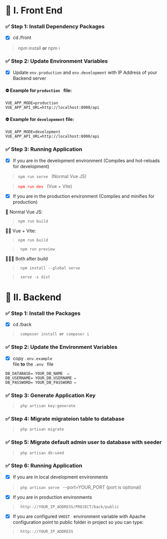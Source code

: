 # 📌 I. Front End 
### ✅ Step 1: Install Dependency Packages
- [x] cd /front
> npm install **or** npm i 

### ✅ Step 2: Update Environment Variables
- [x] Update <code>env.production</code> and <code>env.development</code> with IP Address of your Backend server

#### ⛔ Example for <code>production </code> file:
```
VUE_APP_MODE=production
VUE_APP_API_URL=http://localhost:8000/api
```

#### ⛔ Example for <code>developement</code> file:
```
VUE_APP_MODE=development
VUE_APP_API_URL=http://localhost:8000/api
```
### ✅ Step 3: Running Application
- [x] If you are in the development environment (Compiles and hot-reloads for development)
> <code>npm run serve </code> (Normal Vue JS)

> <code style="color:red">npm run dev </code> (Vue + Vite)
- [x] If you are in the production environment (Compiles and minifies for production)
  
📍 Normal Vue JS:
> <code>npm run build </code>

📍📍 Vue + Vite: 
> <code>npm run build </code>

> <code> npm run preview </code>

📍📍📍 Both after build
  
> <code> npm install --global serve </code>

> <code> serve -s dist </code>


# 📌 II. Backend 
### ✅ Step 1: Install the Packages
- [x] cd /back
> <code> composer install **or** composer i </code>

### ✅ Step 2: Update the Environment Variables
- [x] copy <code>.env.example </code> file **to** the <code>.env </code> file
  
```
DB_DATABASE= YOUR_DB_NAME  ✏️
DB_USERNAME= YOUR_DB_USERNAME ✏️
DB_PASSWORD= YOUR_DB_PASSWORD ✏️
```
### ✅ Step 3: Generate Application Key
> <code> php artisan key:generate </code>

### ✅ Step 4: Migrate migrateion table to database
> <code> php artisan migrate </code>

### ✅ Step 5: Migrate default admin user to database with seeder
> <code> php artisan db:seed </code>

### ✅ Step 6: Running Application
- [x] If you are in local development environments
> <code> php artisan serve </code> --port=YOUR_PORT (port is optional) 

- [x] If you are in production environments

> <code> http:://YOUR_IP_ADDRESS/PROJECT/back/public </code>

- [x] If you are configured <code>VHOST </code> environment variable  with Apache configuration point to public folder in project so you can type:
> <code> http:://YOUR_IP_ADDRESS </code>


